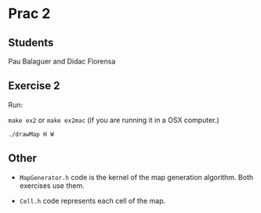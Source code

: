 # Prac 2

## Students
Pau Balaguer and Didac Florensa

## Exercise 2

Run:

`make ex2` or `make ex2mac` (if you are running it in a OSX computer.)

`./drawMap H W`

## Other

 - `MapGenerator.h` code is the kernel of the map generation algorithm. Both exercises use them.

 - `Cell.h` code represents each cell of the map.
